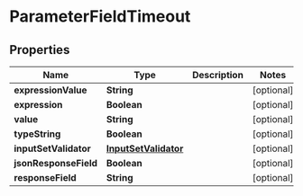 # ParameterFieldTimeout

## Properties
Name | Type | Description | Notes
------------ | ------------- | ------------- | -------------
**expressionValue** | **String** |  |  [optional]
**expression** | **Boolean** |  |  [optional]
**value** | **String** |  |  [optional]
**typeString** | **Boolean** |  |  [optional]
**inputSetValidator** | [**InputSetValidator**](InputSetValidator.md) |  |  [optional]
**jsonResponseField** | **Boolean** |  |  [optional]
**responseField** | **String** |  |  [optional]
